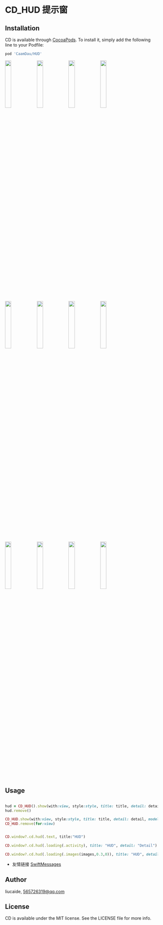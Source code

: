 # CD_HUD 提示窗

## Installation

CD is available through [CocoaPods](https://cocoapods.org). To install
it, simply add the following line to your Podfile:

```ruby
pod 'CaamDau/HUD'
```
<p>
  <img src="https://github.com/liucaide/Images/blob/master/CD/hud10.png" width="20%" />
  <img src="https://github.com/liucaide/Images/blob/master/CD/hud11.png" width="20%" />
  <img src="https://github.com/liucaide/Images/blob/master/CD/hud12.png" width="20%" />
  <img src="https://github.com/liucaide/Images/blob/master/CD/hud13.png" width="20%" />
</p>

<p>
  <img src="https://github.com/liucaide/Images/blob/master/CD/hud14.png" width="20%" />
  <img src="https://github.com/liucaide/Images/blob/master/CD/hud1.png" width="20%" />
  <img src="https://github.com/liucaide/Images/blob/master/CD/hud2.png" width="20%" />
  <img src="https://github.com/liucaide/Images/blob/master/CD/hud3.png" width="20%" />
</p>

<p>
  <img src="https://github.com/liucaide/Images/blob/master/CD/hud15.png" width="20%" />
  <img src="https://github.com/liucaide/Images/blob/master/CD/hud20.png" width="20%" />
  <img src="https://github.com/liucaide/Images/blob/master/CD/hud21.png" width="20%" />
  <img src="https://github.com/liucaide/Images/blob/master/CD/hud22.png" width="20%" />
</p>

## Usage
```ruby

hud = CD_HUD().show(with:view, style:style, title: title, detail: detail, model: model)
hud.remove()

CD_HUD.show(with:view, style:style, title: title, detail: detail, model: model)
CD_HUD.remove(for:view)
```

```ruby

CD.window?.cd.hud(.text, title:"HUD")

CD.window?.cd.hud(.loading(.activity), title: "HUD", detail: "Detail").hud_remove(10)

CD.window?.cd.hud(.loading(.images(images,0.3,0)), title: "HUD", detail: "Detail").hud_remove(10)

```

- 友情链接 [SwiftMessages](https://github.com/SwiftKickMobile/SwiftMessages)

## Author

liucaide, 565726319@qq.com

## License

CD is available under the MIT license. See the LICENSE file for more info.
